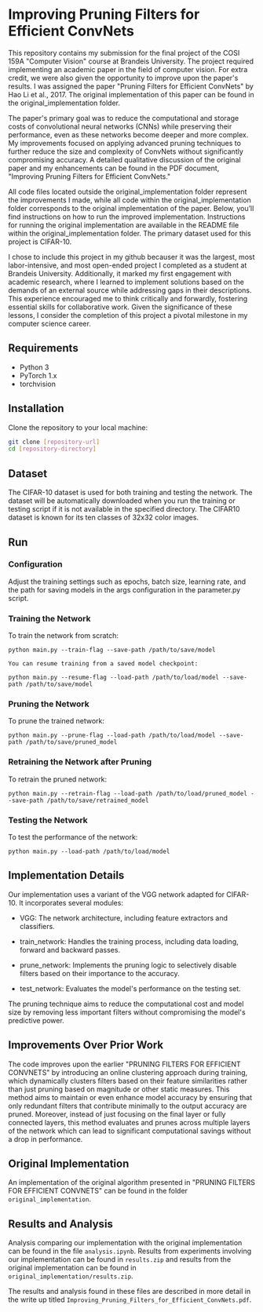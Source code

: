 # Improving Pruning Filters for Efficient ConvNets

This repository contains my submission for the final project of the COSI 159A "Computer Vision" course at Brandeis University. The project required implementing an academic paper in the field of computer vision. For extra credit, we were also given the opportunity to improve upon the paper's results. I was assigned the paper "Pruning Filters for Efficient ConvNets" by Hao Li et al., 2017. The original implementation of this paper can be found in the original_implementation folder.

The paper's primary goal was to reduce the computational and storage costs of convolutional neural networks (CNNs) while preserving their performance, even as these networks become deeper and more complex. My improvements focused on applying advanced pruning techniques to further reduce the size and complexity of ConvNets without significantly compromising accuracy. A detailed qualitative discussion of the original paper and my enhancements can be found in the PDF document, "Improving Pruning Filters for Efficient ConvNets."

All code files located outside the original_implementation folder represent the improvements I made, while all code within the original_implementation folder corresponds to the original implementation of the paper. Below, you’ll find instructions on how to run the improved implementation. Instructions for running the original implementation are available in the README file within the original_implementation folder. The primary dataset used for this project is CIFAR-10.

I chose to include this project in my github becauser it was the largest, most labor-intensive, and most open-ended project I completed as a student at Brandeis University. Additionally, it marked my first engagement with academic research, where I learned to implement solutions based on the demands of an external source while addressing gaps in their descriptions. This experience encouraged me to think critically and forwardly, fostering essential skills for collaborative work. Given the significance of these lessons, I consider the completion of this project a pivotal milestone in my computer science career.




## Requirements

- Python 3
- PyTorch 1.x
- torchvision

## Installation

Clone the repository to your local machine:

```bash
git clone [repository-url]
cd [repository-directory]
```

## Dataset

The CIFAR-10 dataset is used for both training and testing the network. The dataset will be automatically downloaded when you run the training or testing script if it is not available in the specified directory. The CIFAR10 dataset is known for its ten classes of 32x32 color images.


## Run

### Configuration

Adjust the training settings such as epochs, batch size, learning rate, and the path for saving models in the args configuration in the parameter.py script.

### Training the Network

To train the network from scratch:

```
python main.py --train-flag --save-path /path/to/save/model
```

```
You can resume training from a saved model checkpoint:
```

```
python main.py --resume-flag --load-path /path/to/load/model --save-path /path/to/save/model
```

### Pruning the Network

To prune the trained network:

```
python main.py --prune-flag --load-path /path/to/load/model --save-path /path/to/save/pruned_model
```

### Retraining the Network after Pruning

To retrain the pruned network:

```
python main.py --retrain-flag --load-path /path/to/load/pruned_model --save-path /path/to/save/retrained_model
```

### Testing the Network

To test the performance of the network:

```
python main.py --load-path /path/to/load/model
```

## Implementation Details

Our implementation uses a variant of the VGG network adapted for CIFAR-10. It incorporates several modules:

- VGG: The network architecture, including feature extractors and classifiers.

- train_network: Handles the training process, including data loading, forward and backward passes.

- prune_network: Implements the pruning logic to selectively disable filters based on their importance to the accuracy.

- test_network: Evaluates the model's performance on the testing set.

The pruning technique aims to reduce the computational cost and model size by removing less important filters without compromising the model's predictive power.


## Improvements Over Prior Work
The code improves upon the earlier "PRUNING FILTERS FOR EFFICIENT CONVNETS" by introducing an online clustering approach during training, which dynamically clusters 
filters based on their feature similarities rather than just pruning based on magnitude or other static measures. This method aims to maintain or even enhance model 
accuracy by ensuring that only redundant filters that contribute minimally to the output accuracy are pruned. Moreover, instead of just focusing on the final layer or
fully connected layers, this method evaluates and prunes across multiple layers of the network which can lead to significant computational savings without a drop in performance.

## Original Implementation
An implementation of the original algorithm presented in "PRUNING FILTERS FOR EFFICIENT CONVNETS" can be found in the folder `original_implementation`.

## Results and Analysis
Analysis comparing our implementation with the original implementation can be found in the file `analysis.ipynb`. Results from experiments involving our implementation can be found in `results.zip` and results from the original implementation can be found in `original_implementation/results.zip`.

The results and analysis found in these files are described in more detail in the write up titled `Improving_Pruning_Filters_for_Efficient_ConvNets.pdf`.
